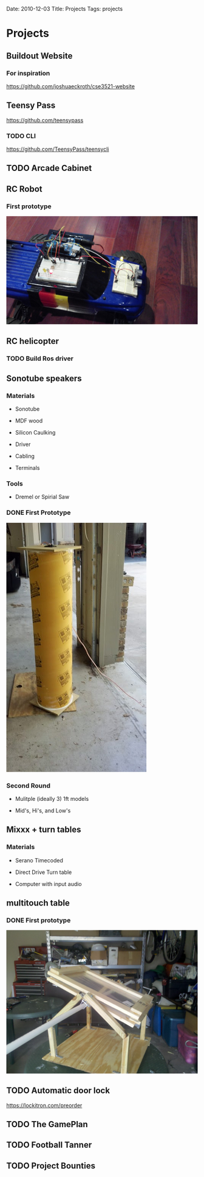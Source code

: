 Date: 2010-12-03
Title: Projects
Tags: projects

# Projects

## Buildout Website

### For inspiration

<https://github.com/joshuaeckroth/cse3521-website>

## Teensy Pass

<https://github.com/teensypass>

### TODO CLI

<https://github.com/TeensyPass/teensycli>

## TODO Arcade Cabinet

## RC Robot

### First prototype

![nil](img/robot_1.jpg)

## RC helicopter

### TODO Build Ros driver

## Sonotube speakers

### Materials

-   Sonotube

-   MDF wood

-   Silicon Caulking

-   Driver

-   Cabling

-   Terminals

### Tools

-   Dremel or Spirial Saw

### DONE First Prototype

![nil](img/speaker_4ft.jpg)

### Second Round

-   Mulitple (ideally 3) 1ft models

-   Mid's, Hi's, and Low's

## Mixxx + turn tables

### Materials

-   Serano Timecoded

-   Direct Drive Turn table

-   Computer with input audio

## multitouch table

### DONE First prototype

![nil](img/touch_table_1.jpg)

## TODO Automatic door lock

<https://lockitron.com/preorder>

## TODO The GamePlan

## TODO Football Tanner

## TODO Project Bounties
